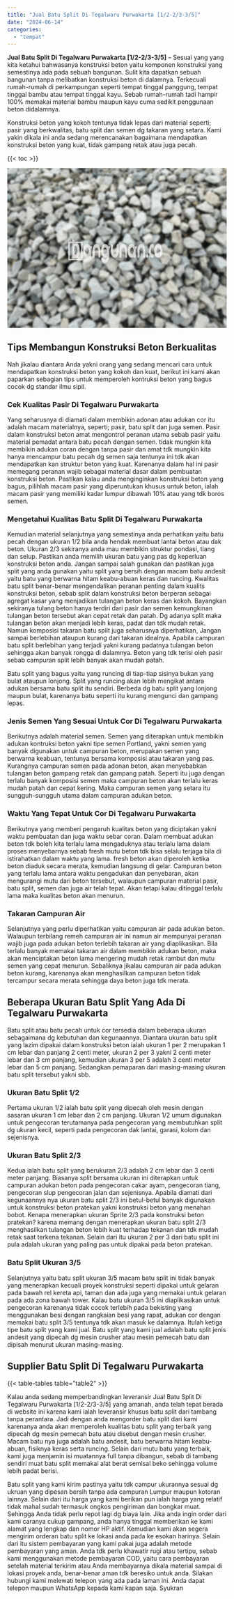 ```yaml
---
title: "Jual Batu Split Di Tegalwaru Purwakarta [1/2-2/3-3/5]"
date: "2024-06-14"
categories: 
  - "tempat"
---
```


**Jual Batu Split Di Tegalwaru Purwakarta \[1/2-2/3-3/5\]** – Sesuai yang yang kita ketahui bahwasanya konstruksi beton yaitu komponen konstruksi yang semestinya ada pada sebuah bangunan. Sulit kita dapatkan sebuah bangunan tanpa melibatkan konstruksi beton di dalamnya. Terkecuali rumah-rumah di perkampungan seperti tempat tinggal panggung, tempat tinggal bambu atau tempat tinggal kayu. Sebab rumah-rumah tadi hampir 100% memakai material bambu maupun kayu cuma sedikit penggunaan beton didalamnya.

Konstruksi beton yang kokoh tentunya tidak lepas dari material seperti; pasir yang berkwalitas, batu split dan semen dg takaran yang setara. Kami yakin dikala ini anda sedang merencanakan bagaimana mendapatkan konstruksi beton yang kuat, tidak gampang retak atau juga pecah.

{{< toc >}}

![Jual Batu Split Di Tegalwaru Purwakarta [1/2-2/3-3/5]](/images/jual-batu-split-09.png)

## Tips Membangun Konstruksi Beton Berkualitas

Nah jikalau diantara Anda yakni orang yang sedang mencari cara untuk mendapatkan konstruksi beton yang kokoh dan kuat, berikut ini kami akan paparkan sebagian tips untuk memperoleh kontruksi beton yang bagus cocok dg standar ilmu sipil.

### Cek Kualitas Pasir Di Tegalwaru Purwakarta

Yang seharusnya di diamati dalam membikin adonan atau adukan cor itu adalah macam materialnya, seperti; pasir, batu split dan juga semen. Pasir dalam konstruksi beton amat mengontrol peranan utama sebab pasir yaitu material pemadat antara batu pecah dengan semen. tidak mungkin kita membikin adukan coran dengan tanpa pasir dan amat tdk mungkin kita hanya mencampur batu pecah dg semen saja tentunya ini tdk akan mendapatkan kan struktur beton yang kuat. Karenanya dalam hal ini pasir memegang peranan wajib sebagai material dasar dalam pembuatan konstruksi beton. Pastikan kalau anda menginginkan konstruksi beton yang bagus, pilihlah macam pasir yang diperuntukan khusus untuk beton, ialah macam pasir yang memiliki kadar lumpur dibawah 10% atau yang tdk boros semen.

### Mengetahui Kualitas Batu Split Di Tegalwaru Purwakarta

Kemudian material selanjutnya yang semestinya anda perhatikan yaitu batu pecah dengan ukuran 1/2 bila anda hendak membuat lantai beton atau dak beton. Ukuran 2/3 sekiranya anda mau membikin struktur pondasi, tiang dan selup. Pastikan anda memilih ukuran batu yang pas dg keperluan konstruksi beton anda. Jangan sampai salah gunakan dan pastikan juga split yang anda gunakan yaitu split yang bersih dengan macam batu andesit yaitu batu yang berwarna hitam keabu-abuan keras dan runcing. Kwalitas batu split benar-benar mengendalikan peranan penting dalam kualits konstruksi beton, sebab split dalam konstruksi beton berperan sebagai agregat kasar yang menjadikan tulangan beton keras dan kokoh. Bayangkan sekiranya tulang beton hanya terdiri dari pasir dan semen kemungkinan tulangan beton tersebut akan cepat retak dan patah. Dg adanya split maka tulangan beton akan menjadi lebih keras, padat dan tdk mudah retak. Namun komposisi takaran batu split juga seharusnya diperhatikan, Jangan sampai berlebihan ataupun kurang dari takaran idealnya. Apabila campuran batu split berlebihan yang terjadi yakni kurang padatnya tulangan beton sehingga akan banyak rongga di dalamnya. Beton yang tdk terisi oleh pasir sebab campuran split lebih banyak akan mudah patah.

Batu split yang bagus yaitu yang runcing di tiap-tiap sisinya bukan yang bulat ataupun lonjong. Split yang runcing akan lebih mengikat antara adukan bersama batu split itu sendiri. Berbeda dg batu split yang lonjong maupun bulat, karenanya batu seperti itu kurang mengunci dan gampang lepas.

### Jenis Semen Yang Sesuai Untuk Cor Di Tegalwaru Purwakarta

Berikutnya adalah material semen. Semen yang diterapkan untuk membikin adukan kontruksi beton yakni tipe semen Portland, yakni semen yang banyak digunakan untuk campuran beton, merupakan semen yang berwarna keabuan, tentunya bersama komposisi atau takaran yang pas. Kurangnya campuran semen pada adonan beton, akan menyebabkan tulangan beton gampang retak dan gampang patah. Seperti itu juga dengan terlalu banyak komposisi semen maka campuran beton akan terlalu keras mudah patah dan cepat kering. Maka campuran semen yang setara itu sungguh-sungguh utama dalam campuran adukan beton.

### Waktu Yang Tepat Untuk Cor Di Tegalwaru Purwakarta

Berikutnya yang memberi pengaruh kualitas beton yang diciptakan yakni waktu pembuatan dan juga waktu sebar coran. Dalam membuat adukan beton tdk boleh kita terlalu lama mengaduknya atau terlalu lama dalam proses menyebarnya sebab fresh mutu beton tdk bisa selalu terjaga bila di istirahatkan dalam waktu yang lama. fresh beton akan diperoleh ketika beton diaduk secara merata, kemudian langsung di gelar. Campuran beton yang terlalu lama antara waktu pengadukan dan penyebaran, akan mengurangi mutu dari beton tersebut, walaupun campuran material pasir, batu split, semen dan juga air telah tepat. Akan tetapi kalau ditinggal terlalu lama maka kualitas beton akan menurun.

### Takaran Campuran Air

Selanjutnya yang perlu diperhatikan yaitu campuran air pada adukan beton. Walaupun terbilang remeh campuran air ini namun air mempunyai peranan wajib juga pada adukan beton terlebih takaran air yang diaplikasikan. Bila terlalu banyak memakai takaran air dalam membikin adukan beton, maka akan menciptakan beton lama mengering mudah retak rambut dan mutu semen yang cepat menurun. Sebaliknya jikalau campuran air pada adukan beton kurang, karenanya akan menghasilkan campuran beton tidak tercampur secara merata sehingga daya beton juga tdk merata.

## Beberapa Ukuran Batu Split Yang Ada Di Tegalwaru Purwakarta

Batu split atau batu pecah untuk cor tersedia dalam beberapa ukuran sebagaimana dg kebutuhan dan kegunaannya. Diantara ukuran batu split yang lazim dipakai dalam konstruksi beton ialah ukuran 1 per 2 merupakan 1 cm lebar dan panjang 2 centi meter, ukuran 2 per 3 yakni 2 centi meter lebar dan 3 cm panjang, kemudian ukuran 3 per 5 adalah 3 centi meter lebar dan 5 cm panjang. Sedangkan pemaparan dari masing-masing ukuran batu split tersebut yakni sbb.

### Ukuran Batu Split 1/2

Pertama ukuran 1/2 ialah batu split yang dipecah oleh mesin dengan sasaran ukuran 1 cm lebar dan 2 cm panjang. Ukuran 1/2 umum digunakan untuk pengecoran terutamanya pada pengecoran yang membutuhkan split dg ukuran kecil, seperti pada pengecoran dak lantai, garasi, kolom dan sejenisnya.

### Ukuran Batu Split 2/3

Kedua ialah batu split yang berukuran 2/3 adalah 2 cm lebar dan 3 centi meter panjang. Biasanya split bersama ukuran ini diterapkan untuk campuran adukan beton pada pengecoran cakar ayam, pengecoran tiang, pengecoran slup pengecoran jalan dan sejenisnya. Apabila diamati dari kegunaannya nya ukuran batu split 2/3 ini betul-betul banyak digunakan untuk konstruksi beton pratekan yakni konstruksi beton yang menahan bobot. Kenapa menerapkan ukuran Sprite 2/3 pada konstruksi beton pratekan? karena memang dengan menerapkan ukuran batu split 2/3 menghasilkan tulangan beton lebih kuat terhadap tekanan dan tdk mudah retak saat terkena tekanan. Selain dari itu ukuran 2 per 3 dari batu split ini pula adalah ukuran yang paling pas untuk dipakai pada beton pratekan.

### Batu Split Ukuran 3/5

Selanjutnya yaitu batu split ukuran 3/5 macam batu split ini tidak banyak yang menerapkan kecuali proyek konstruksi seperti dipakai untuk gelaran pada bawah rel kereta api, taman dan ada juga yang memakai untuk gelaran pada ada zona bawah tower. Kalau batu ukuran 3/5 ini diaplikasikan untuk pengecoran karenanya tidak cocok terlebih pada bekisting yang menggunakan besi dengan rangkaian besi yang rapat, adukan cor dengan memakai batu split 3/5 tentunya tdk akan masuk ke dalamnya. Itulah ketiga tipe batu split yang kami jual. Batu split yang kami jual adalah batu split jenis andesit yang dipecah dg mesin crusher atau mesin pemecah batu dan dipisah menurut ukuran masing-masing.

## Supplier Batu Split Di Tegalwaru Purwakarta

{{< table-tables table="table2" >}}

Kalau anda sedang memperbandingkan leveransir Jual Batu Split Di Tegalwaru Purwakarta \[1/2-2/3-3/5\] yang amanah, anda telah tepat berada di website ini karena kami ialah leveransir khusus batu split dari tambang tanpa perantara. Jadi dengan anda mengorder batu split dari kami karenanya anda akan memperoleh kualitas batu split yang terbaik yang dipecah dg mesin pemecah batu atau disebut dengan mesin crusher. Macam batu nya juga adalah batu andesit, batu berwarna hitam keabu-abuan, fisiknya keras serta runcing. Selain dari mutu batu yang terbaik, kami juga menjamin isi muatannya full tanpa dibangun, sebab di tambang sendiri muat batu split memakai alat berat semisal beko sehingga volume lebih padat berisi.

Batu split yang kami kirim pastinya yaitu tdk campur ukurannya sesuai dg ukruan yang dipesan bersih tanpa ada campuran Lumpur maupun kotoran lainnya. Selain dari itu harga yang kami berikan pun ialah harga yang relatif tidak mahal sudah termasuk ongkos pengiriman dan bongkar muat. Sehingga Anda tidak perlu repot lagi dg biaya lain. Jika anda ingin order dari kami caranya cukup gampang, anda hanya tinggal memberikan ke kami alamat yang lengkap dan nomor HP aktif. Kemudian kami akan segera mengirim orderan batu split ke lokasi anda pada ke esokan harinya. Selain dari itu sistem pembayaran yang kami pakai juga adalah metode pembayaran yang aman. Anda tdk perlu khawatir rugi atau tertipu, sebab kami menggunakan metode pembayaran COD, yaitu cara pembayaran setelah material terkirim atau Anda membayarnya dikala material sampai di lokasi proyek anda, benar-benar aman tdk beresiko untuk anda. Silakan hubungi kami melewati telepon yang ada pada laman ini. Anda dapat telepon maupun WhatsApp kepada kami kapan saja. Syukran
